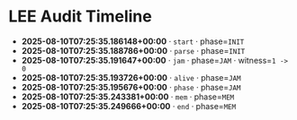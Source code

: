 # LEE Audit Timeline

- **2025-08-10T07:25:35.186148+00:00** · `start` · phase=`INIT`
- **2025-08-10T07:25:35.188786+00:00** · `parse` · phase=`INIT`
- **2025-08-10T07:25:35.191647+00:00** · `jam` · phase=`JAM` · witness=`1 -> 0`
- **2025-08-10T07:25:35.193726+00:00** · `alive` · phase=`JAM`
- **2025-08-10T07:25:35.195676+00:00** · `phase` · phase=`JAM`
- **2025-08-10T07:25:35.243381+00:00** · `mem` · phase=`MEM`
- **2025-08-10T07:25:35.249666+00:00** · `end` · phase=`MEM`